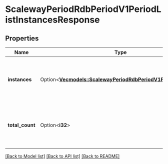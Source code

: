 # ScalewayPeriodRdbPeriodV1PeriodListInstancesResponse

## Properties

Name | Type | Description | Notes
------------ | ------------- | ------------- | -------------
**instances** | Option<[**Vec<models::ScalewayPeriodRdbPeriodV1PeriodInstance>**](scaleway.rdb.v1.Instance.md)> | List of all Database Instances available in an Organization or Project. | [optional]
**total_count** | Option<**i32**> | Total count of Database Instances available in a Organization or Project. | [optional]

[[Back to Model list]](../README.md#documentation-for-models) [[Back to API list]](../README.md#documentation-for-api-endpoints) [[Back to README]](../README.md)


